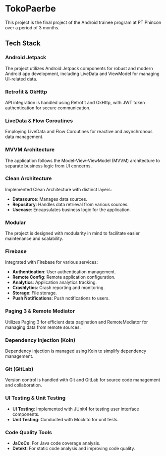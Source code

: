 # TokoPaerbe

This project is the final project of the Android trainee program at PT Phincon over a period of 3 months.

## Tech Stack

### Android Jetpack
The project utilizes Android Jetpack components for robust and modern Android app development, including LiveData and ViewModel for managing UI-related data.

### Retrofit & OkHttp
API integration is handled using Retrofit and OkHttp, with JWT token authentication for secure communication.

### LiveData & Flow Coroutines
Employing LiveData and Flow Coroutines for reactive and asynchronous data management.

### MVVM Architecture
The application follows the Model-View-ViewModel (MVVM) architecture to separate business logic from UI concerns.

### Clean Architecture
Implemented Clean Architecture with distinct layers:
- **Datasource**: Manages data sources.
- **Repository**: Handles data retrieval from various sources.
- **Usecase**: Encapsulates business logic for the application.

### Modular
The project is designed with modularity in mind to facilitate easier maintenance and scalability.

### Firebase
Integrated with Firebase for various services:
- **Authentication**: User authentication management.
- **Remote Config**: Remote application configuration.
- **Analytics**: Application analytics tracking.
- **Crashlytics**: Crash reporting and monitoring.
- **Storage**: File storage.
- **Push Notifications**: Push notifications to users.

### Paging 3 & Remote Mediator
Utilizes Paging 3 for efficient data pagination and RemoteMediator for managing data from remote sources.

### Dependency Injection (Koin)
Dependency injection is managed using Koin to simplify dependency management.

### Git (GitLab)
Version control is handled with Git and GitLab for source code management and collaboration.

### UI Testing & Unit Testing
- **UI Testing**: Implemented with JUnit4 for testing user interface components.
- **Unit Testing**: Conducted with Mockito for unit tests.

### Code Quality Tools
- **JaCoCo**: For Java code coverage analysis.
- **Detekt**: For static code analysis and improving code quality.
